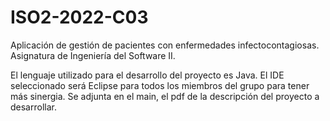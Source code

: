 # ISO2-2022-C03
Aplicación de gestión de pacientes con enfermedades infectocontagiosas. Asignatura de Ingeniería del Software II.

El lenguaje utilizado para el desarrollo del proyecto es Java. El IDE seleccionado será Eclipse para todos los miembros del grupo para tener más sinergia.
Se adjunta en el main, el pdf de la descripción del proyecto a desarrollar.


